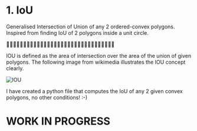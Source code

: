 # 1. IoU

Generalised Intersection of Union of any 2 ordered-convex polygons. Inspired from finding IoU of 2 polygons inside a unit circle.

:car::car::car::car::car::car::car::car::car::car::car::car::car::car::car::car::car::car::car::car::car::car::car::car::car::car::car::car::car::car::car::car:

IOU is defined as the area of intersection over the area of the union of given polygons. The following image from wikimedia illustrates the IOU concept clearly.

![IOU](https://upload.wikimedia.org/wikipedia/commons/c/c7/Intersection_over_Union_-_visual_equation.png)


I have created a python file that computes the IoU of any 2 given convex polygons, no other conditions! :-)

# WORK IN PROGRESS
